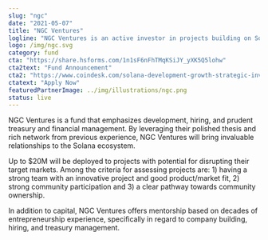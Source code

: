 ```yaml
---
slug: "ngc"
date: "2021-05-07"
title: "NGC Ventures"
logline: "NGC Ventures is an active investor in projects building on Solana that have innovative use cases and solve an immediate problem."
logo: /img/ngc.svg
category: fund
cta: "https://share.hsforms.com/1n1sF6nFhTMqKSiJY_yXK5Q5lohw"
cta2text: "Fund Announcement"
cta2: "https://www.coindesk.com/solana-development-growth-strategic-investment-funds"
ctatext: "Apply Now"
featuredPartnerImage: ../img/illustrations/ngc.png
status: live
---
```


NGC Ventures is a fund that emphasizes development, hiring, and prudent treasury and financial management. By leveraging their polished thesis and rich network from previous experience, NGC Ventures will bring invaluable relationships to the Solana ecosystem.

Up to $20M will be deployed to projects with potential for disrupting their target markets. Among the criteria for assessing projects are: 1) having a strong team with an innovative project and good product/market fit, 2) strong community participation and 3) a clear pathway towards community ownership.

In addition to capital, NGC Ventures offers mentorship based on decades of entrepreneurship experience, specifically in regard to company building, hiring, and treasury management.
